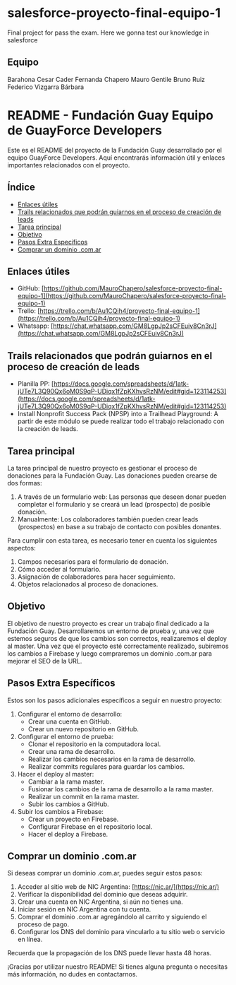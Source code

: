 # salesforce-proyecto-final-equipo-1

Final project for pass the exam. Here we gonna test our knowledge in salesforce

## Equipo

Barahona Cesar
Cader Fernanda
Chapero Mauro
Gentile Bruno
Ruiz Federico
Vizgarra Bárbara

# README - Fundación Guay Equipo de GuayForce Developers

Este es el README del proyecto de la Fundación Guay desarrollado por el equipo GuayForce Developers. Aquí encontrarás información útil y enlaces importantes relacionados con el proyecto.

## Índice

- [Enlaces útiles](#enlaces-útiles)
- [Trails relacionados que podrán guiarnos en el proceso de creación de leads](#trails-relacionados-que-podrán-guiarnos-en-el-proceso-de-creación-de-leads)
- [Tarea principal](#tarea-principal)
- [Objetivo](#objetivo)
- [Pasos Extra Específicos](#pasos-extra-específicos)
- [Comprar un dominio .com.ar](#comprar-un-dominio-comar)

## Enlaces útiles

- GitHub: [https://github.com/MauroChapero/salesforce-proyecto-final-equipo-1](https://github.com/MauroChapero/salesforce-proyecto-final-equipo-1)
- Trello: [https://trello.com/b/Au1CQih4/proyecto-final-equipo-1](https://trello.com/b/Au1CQih4/proyecto-final-equipo-1)
- Whatsapp: [https://chat.whatsapp.com/GM8LgpJp2sCFEuiv8Cn3rJ](https://chat.whatsapp.com/GM8LgpJp2sCFEuiv8Cn3rJ)

## Trails relacionados que podrán guiarnos en el proceso de creación de leads

- Planilla PP: [https://docs.google.com/spreadsheets/d/1atk-jUTe7L3Q90Qx6oM0S9qP-UDiqx1fZpKXhvsRzNM/edit#gid=123114253](https://docs.google.com/spreadsheets/d/1atk-jUTe7L3Q90Qx6oM0S9qP-UDiqx1fZpKXhvsRzNM/edit#gid=123114253)
- Install Nonprofit Success Pack (NPSP) into a Trailhead Playground: A partir de este módulo se puede realizar todo el trabajo relacionado con la creación de leads.

## Tarea principal

La tarea principal de nuestro proyecto es gestionar el proceso de donaciones para la Fundación Guay. Las donaciones pueden crearse de dos formas:

1. A través de un formulario web: Las personas que deseen donar pueden completar el formulario y se creará un lead (prospecto) de posible donación.
2. Manualmente: Los colaboradores también pueden crear leads (prospectos) en base a su trabajo de contacto con posibles donantes.

Para cumplir con esta tarea, es necesario tener en cuenta los siguientes aspectos:

1. Campos necesarios para el formulario de donación.
2. Cómo acceder al formulario.
3. Asignación de colaboradores para hacer seguimiento.
4. Objetos relacionados al proceso de donaciones.

## Objetivo

El objetivo de nuestro proyecto es crear un trabajo final dedicado a la Fundación Guay. Desarrollaremos un entorno de prueba y, una vez que estemos seguros de que los cambios son correctos, realizaremos el deploy al master. Una vez que el proyecto esté correctamente realizado, subiremos los cambios a Firebase y luego compraremos un dominio .com.ar para mejorar el SEO de la URL.

## Pasos Extra Específicos

Estos son los pasos adicionales específicos a seguir en nuestro proyecto:

1. Configurar el entorno de desarrollo:
   - Crear una cuenta en GitHub.
   - Crear un nuevo repositorio en GitHub.
2. Configurar el entorno de prueba:
   - Clonar el repositorio en la computadora local.
   - Crear una rama de desarrollo.
   - Realizar los cambios necesarios en la rama de desarrollo.
   - Realizar commits regulares para guardar los cambios.
3. Hacer el deploy al master:
   - Cambiar a la rama master.
   - Fusionar los cambios de la rama de desarrollo a la rama master.
   - Realizar un commit en la rama master.
   - Subir los cambios a GitHub.
4. Subir los cambios a Firebase:
   - Crear un proyecto en Firebase.
   - Configurar Firebase en el repositorio local.
   - Hacer el deploy a Firebase.

## Comprar un dominio .com.ar

Si deseas comprar un dominio .com.ar, puedes seguir estos pasos:

1. Acceder al sitio web de NIC Argentina: [https://nic.ar/](https://nic.ar/)
2. Verificar la disponibilidad del dominio que deseas adquirir.
3. Crear una cuenta en NIC Argentina, si aún no tienes una.
4. Iniciar sesión en NIC Argentina con tu cuenta.
5. Comprar el dominio .com.ar agregándolo al carrito y siguiendo el proceso de pago.
6. Configurar los DNS del dominio para vincularlo a tu sitio web o servicio en línea.

Recuerda que la propagación de los DNS puede llevar hasta 48 horas.

¡Gracias por utilizar nuestro README! Si tienes alguna pregunta o necesitas más información, no dudes en contactarnos.